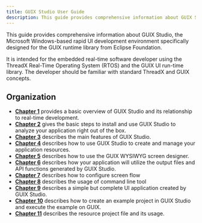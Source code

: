 ```yaml
---
title: GUIX Studio User Guide
description: This guide provides comprehensive information about GUIX Studio, the Microsoft Windows-based rapid UI development environment specifically designed for the GUIX runtime library from Eclipse Foundation.
---
```


This guide provides comprehensive information about GUIX Studio, the Microsoft Windows-based rapid UI development environment specifically designed for the GUIX runtime library from Eclipse Foundation.

It is intended for the embedded real-time software developer using the ThreadX Real-Time Operating System (RTOS) and the GUIX UI run-time library. The developer should be familiar with standard ThreadX and GUIX concepts.

## Organization

- [**Chapter 1**](../guix-studio-1) provides a basic overview of GUIX Studio and its relationship to real-time development.
- [**Chapter 2**](../guix-studio-2) gives the basic steps to install and use GUIX Studio to analyze your application right out of the box.
- [**Chapter 3**](../guix-studio-3) describes the main features of GUIX Studio.
- [**Chapter 4**](../guix-studio-4) describes how to use GUIX Studio to create and manage your application resources.
- [**Chapter 5**](../guix-studio-5) describes how to use the GUIX WYSIWYG screen designer.
- [**Chapter 6**](../guix-studio-6) describes how your application will utilize the output files and API functions generated by GUIX Studio.
- [**Chapter 7**](../guix-studio-7) describes how to configure screen flow
- [**Chapter 8**](../guix-studio-8) describes the usage of command line tool
- [**Chapter 9**](../guix-studio-9) describes a simple but complete UI application created by GUIX Studio.
- [**Chapter 10**](../guix-studio-10) describes how to create an example project in GUIX Studio and execute the example on GUIX.
- [**Chapter 11**](../guix-studio-11) describes the resource project file and its usage.
